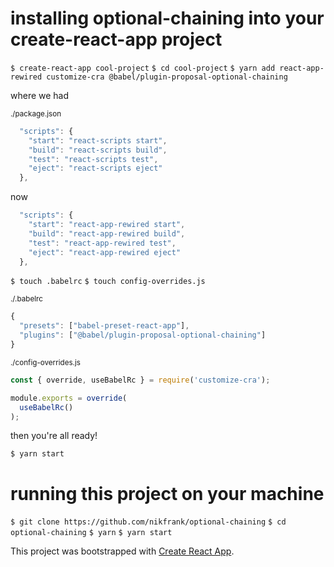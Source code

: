 # installing optional-chaining into your create-react-app project

`$ create-react-app cool-project`
`$ cd cool-project`
`$ yarn add react-app-rewired customize-cra @babel/plugin-proposal-optional-chaining`


where we had

<sub>./package.json</sub>
```js
  "scripts": {
    "start": "react-scripts start",
    "build": "react-scripts build",
    "test": "react-scripts test",
    "eject": "react-scripts eject"
  },
```

now

```js
  "scripts": {
    "start": "react-app-rewired start",
    "build": "react-app-rewired build",
    "test": "react-app-rewired test",
    "eject": "react-app-rewired eject"
  },
```

`$ touch .babelrc`
`$ touch config-overrides.js`

<sub>./.babelrc</sub>
```js
{
  "presets": ["babel-preset-react-app"],
  "plugins": ["@babel/plugin-proposal-optional-chaining"]
}
```

<sub>./config-overrides.js</sub>
```js
const { override, useBabelRc } = require('customize-cra');

module.exports = override(
  useBabelRc()
);
```

then you're all ready!

`$ yarn start`


# running this project on your machine

`$ git clone https://github.com/nikfrank/optional-chaining`
`$ cd optional-chaining`
`$ yarn`
`$ yarn start`



This project was bootstrapped with [Create React App](https://github.com/facebook/create-react-app).

